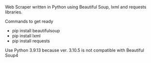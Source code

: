 Web Scraper written in Python using Beautiful Soup, lxml and requests libraries.

Commands to get ready
- pip install beautifulsoup
- pip install lxml
- pip install requests

Use Python 3.9.13 because ver. 3.10.5 is not compatible with Beautiful Soup4
